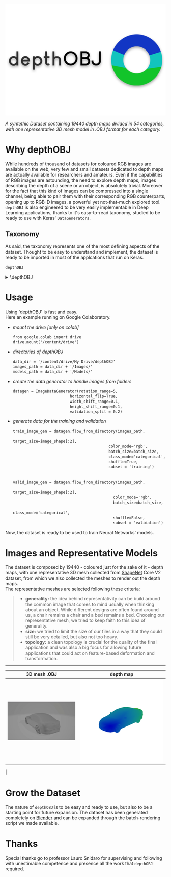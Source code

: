 <img src="logo_con_scritta.png" width=900 /> 

*A syntethic Dataset containing 19440 depth maps divided in 54 categories, with one representative 3D mesh model in .OBJ format for each category.*

# **Why depthOBJ**

While hundreds of thousand of datasets for coloured RGB images are available on the web, very few and small datasets dedicated to depth maps are actually available for researchers and amateurs. 
Even if the capabilities of RGB images are astounding, the need to explore depth maps, images describing the depth of a scene or an object, is absolutely trivial. Moreover for the fact that this kind of images can be compressed into a single channel, being able to pair them with their corresponding RGB counterparts, opening up to RGB-D images, a powerful yet not-that-much explored tool. </br>
`depthOBJ` is also engineered to be very easily implementable in Deep Learning applications, thanks to it's easy-to-read taxonomy, studied to be ready to use with Keras' `DataGenerators`.

## Taxonomy
As said, the taxonomy represents one of the most defining aspects of the dataset. Thought to be easy to understand and implement, the dataset is ready to be imported in most of the applcations that run on Keras. 

`depthOBJ` 
<details><summary>\depthOBJ</summary>
<p>
    <details><summary>\Images</summary>
    <p>


            - \bag
            - \basket
            - \bathtub
            - \bed
            - \bench
            - \birdhouse
            - \bookshelf
            - \bottle
            - \bowl
            - \bus
            - \cabinet
            - \camera
            - \can
            - \cap
            - \car
            - \cellphone
            - \chair
            - \clock
            - \dishwasher
            - \display
            - \earphone
            - \faucet
            - \file cabinet
            - \guitar
            - \helmet
            - \jar
            - \keyboard
            - \knife
            - \lamp
            - \laptop
            - \mailbox
            - \microphone
            - \microwave
            - \motorcycle
            - \mug
            - \piano
            - \pillow
            - \pistol
            - \plane
            - \pot
            - \printer
            - \projectile
            - \remote
            - \rifle
            - \skateboard
            - \sofa
            - \speaker
            - \stove
            - \table
            - \tower 
            - \train
            - \trashcan
            - \washer
            - \watercraft

</p>
</details>
<details><summary>\Models</summary>
<p>

        - bag.obj
        - basket.obj
        - bathtub.obj
        - bed.obj
        - bench.obj
        - birdhouse.obj
        - bookshelf.obj
        - bottle.obj
        - bowl.obj
        - bus.obj
        - cabinet.obj
        - camera.obj
        - can.obj
        - cap.obj
        - car.obj
        - cellphone.obj
        - chair.obj
        - clock.obj
        - dishwasher.obj
        - display.obj
        - earphone.obj
        - faucet.obj
        - file cabinet.obj
        - guitar.obj
        - helmet.obj
        - jar.obj
        - keyboard.obj
        - knife.obj
        - lamp.obj
        - laptop.obj
        - mailbox.obj
        - microphone.obj
        - microwave.obj
        - motorcycle.obj
        - mug.obj
        - piano.obj
        - pillow.obj
        - pistol.obj
        - plane.obj
        - pot.obj
        - printer.obj
        - projectile.obj
        - remote.obj
        - rifle.obj
        - skateboard.obj
        - sofa.obj
        - speaker.obj
        - stove.obj
        - table.obj
        - tower.obj
        - train.obj
        - trashcan.obj
        - washer.obj
        - watercraft.obj
        
</p>
</details>

</p>
</details>


# Usage 
Using 'depthOBJ' is fast and easy. </br>
Here an example running on Google Colaboratory.</br>
- *mount the drive [only on colab]*
    ```
    from google.colab import drive
    drive.mount('/content/drive')
    ```
- *directories of depthOBJ*
    ```
    data_dir = '/content/drive/My Drive/depthOBJ'
    images_path = data_dir + '/Images/'
    models_path = data_dir + '/Models/'
    ```
- *create the data generator to handle images from folders*
    ```
    datagen = ImageDataGenerator(rotation_range=5, 
                             horizontal_flip=True, 
                             width_shift_range=0.1, 
                             height_shift_range=0.1,
                             validation_split = 0.2)
    ```
- *generate data for the training and validation*
    ```
    train_image_gen = datagen.flow_from_directory(images_path,
                                              target_size=image_shape[:2], 
                                              color_mode='rgb', 
                                              batch_size=batch_size, 
                                              class_mode='categorical', 
                                              shuffle=True,
                                              subset = 'training')


    valid_image_gen = datagen.flow_from_directory(images_path,
                                                target_size=image_shape[:2],
                                                color_mode='rgb', 
                                                batch_size=batch_size, 
                                                class_mode='categorical', 
                                                shuffle=False,
                                                subset = 'validation')
    ```

Now, the dataset is ready to be used to train Neural Networks' models. 

# Images and Representative Models
The dataset is composed by 19440 - coloured just for the sake of it - depth maps, with one representative 3D mesh collected from [ShapeNet](https://www.shapenet.org/) Core V2 dataset, from which we also collected the meshes to render out the depth maps. </br>
The representative meshes are selected following these criteria:
> - **generality:** the idea behind representativity can be build around the common image that comes to mind usually when thinking about an object. While different designs are often found around us, a chair remains a chair and a bed remains a bed. Choosing our representative mesh, we tried to keep faith to this idea of generality.
> - **size:** we tried to limit the size of our files in a way that they could still be very detailed, but also not too heavy. 
> - **topology:** a clean topology is crucial for the quality of the final application and was also a big focus for allowing future applications that could act on feature-based deformation and transformation.

***

3D mesh .OBJ             |  depth map
:------------------------:|:-------------------------:
<img src="car.gif" /> | <img src=".\Images\car\2-car (30).png"/>
|

# Grow the Dataset
The nature of `depthOBJ` is to be easy and ready to use, but also to be a starting point for future expansion. The dataset has been generated completely on [Blender](https://www.blender.org/) and can be expanded through the batch-rendering script we made available. 

# Thanks
Special thanks go to professor Lauro Snidaro for supervising and following with unestimable competence and presence all the work that `depthOBJ` required. 